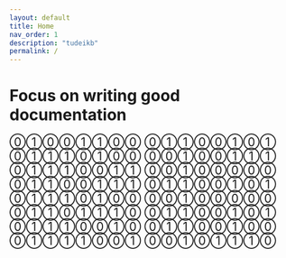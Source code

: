 ```yaml
---
layout: default
title: Home
nav_order: 1
description: "tudeikb"
permalink: /
---
```


# Focus on writing good documentation

<span style="font-size: 1.5em;">⓪①⓪⓪①①⓪⓪ ⓪①①⓪⓪①⓪① ⓪①①①⓪①⓪⓪ ⓪⓪①⓪⓪①①① ⓪①①①⓪⓪①① ⓪⓪①⓪⓪⓪⓪⓪ ⓪①①⓪⓪①①① ⓪①①⓪⓪①⓪① ⓪①①①⓪①⓪⓪ ⓪⓪①⓪⓪⓪⓪⓪ ⓪①①⓪①①①⓪ ⓪①①⓪⓪①⓪① ⓪①①①⓪⓪①⓪ ⓪①①⓪⓪①⓪⓪ ⓪①①①①⓪⓪① ⓪⓪①⓪①①①⓪</span>